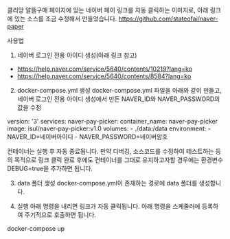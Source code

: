 클리앙 알뜰구매 페이지에 있는 네이버 페이 링크를 자동 클릭하는 이미지로, 아래 링크에 있는 소스를 조금 수정해서 만들었습니다.
https://github.com/stateofai/naver-paper

사용법
1. 네이버 로그인 전용 아이디 생성(아래 링크 참고)
  - https://help.naver.com/service/5640/contents/10219?lang=ko
  - https://help.naver.com/service/5640/contents/8584?lang=ko

2. docker-compose.yml 생성
  docker-compose.yml 파일을 아래와 같이 만들고, 네이버 로그인 전용 아이디 생성에서 만든 NAVER_ID와 NAVER_PASSWORD의 값을 수정

version: '3'
services:
  naver-pay-picker:
    container_name: naver-pay-picker
    image: isul/naver-pay-picker:v1.0
    volumes:
      - ./data:/data
    environment:
      - NAVER_ID=네이버아이디
      - NAVER_PASSWORD=네이버암호

컨테이너는 실행 후 자동 종료됩니다. 만약 디버깅, 소스코드를 수정하여 테스트하는 등의 목적으로 링크 클릭 완료 후에도 컨테이너를 그대로 유지하고자할 경우에는 환경변수 DEBUG=true을 추가하면 됩니다.

3. data 폴더 생성
  docker-compose.yml이 존재하는 경로에 data 폴더를 생성합니다.

4. 실행
  아래 명령을 내리면 링크가 자동 클릭됩니다. 아래 명령을 스케줄러에 등록하여 주기적으로 호출하면 됩니다.

docker-compose up
